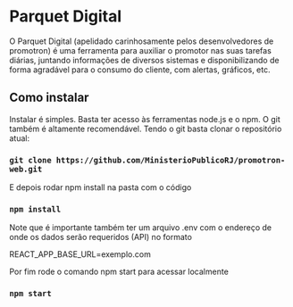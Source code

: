 # Parquet Digital

O Parquet Digital (apelidado carinhosamente pelos desenvolvedores de promotron) é uma ferramenta para auxiliar o promotor nas suas tarefas diárias, juntando informações de diversos sistemas e disponibilizando de forma agradável para o consumo do cliente, com alertas, gráficos, etc.

## Como instalar

Instalar é simples. Basta ter acesso às ferramentas node.js e o npm. O git também é altamente recomendável.
Tendo o git basta clonar o repositório atual:

### `git clone https://github.com/MinisterioPublicoRJ/promotron-web.git`

E depois rodar npm install na pasta com o código

### `npm install`

Note que é importante também ter um arquivo .env com o endereço de onde os dados serão requeridos (API) no formato 

REACT_APP_BASE_URL=exemplo.com

Por fim rode o comando npm start para acessar localmente

### `npm start`